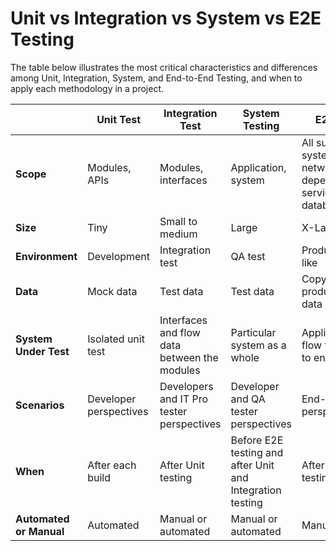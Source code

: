 # Unit vs Integration vs System vs E2E Testing

The table below illustrates the most critical characteristics and differences among Unit, Integration, System, and End-to-End Testing, and when to apply each methodology in a project.

|                       | Unit Test              | Integration Test                             | System Testing                                            | E2E Test                                                      |
|-----------------------|------------------------|----------------------------------------------|-----------------------------------------------------------|---------------------------------------------------------------|
| **Scope**             | Modules, APIs          | Modules, interfaces                          | Application, system                                       | All sub-systems, network dependencies, services and databases |
| **Size**              | Tiny                   | Small to medium                              | Large                                                     | X-Large                                                       |
| **Environment**       | Development            | Integration test                             | QA test                                                   | Production like                                               |
| **Data**              | Mock data              | Test data                                    | Test data                                                 | Copy of real production data                                  |
| **System Under Test** | Isolated unit test     | Interfaces and flow data between the modules | Particular system as a whole                              | Application flow from start to end                            |
| **Scenarios**         | Developer perspectives | Developers and IT Pro tester perspectives    | Developer and QA tester perspectives                      | End-user perspectives                                         |
| **When**              | After each build       | After Unit testing                           | Before E2E testing and after Unit and Integration testing | After System testing                                          |
|**Automated or Manual** | Automated | Manual or automated  | Manual or automated | Manual |
